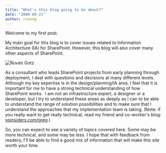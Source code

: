```yaml
---
title: "What's this blog going to be about?"
date: "2008-09-21"
author: ruveng
---
```


Welcome to my first post.

My main goal for this blog is to cover issues related to Information Architecture (IA) for SharePoint. However, this blog will also cover many other aspects of SharePoint.

![Ruven Gotz](images/ruven_sharepoint_seminar.jpg)

As a consultant who leads SharePoint projects from early planning through deployment, I deal with questions and decisions at many different levels. Although my key expertise is in the design/planning/IA area, I feel that it is important for me to have a strong technical understanding of how SharePoint works.  I am not an infrastructure expert, a designer or a developer, but I try to understand these areas as deeply as I can to be able to understand the range of solution possibilities and to make sure that I understand the approaches that my implementation team is taking. (Note: if you really want to get really technical, read my friend and co-worker's blog: [spinsiders.com/greg](/gregc).)

So, you can expect to see a variety of topics covered here. Some may be more technical, and some may be less. I hope that with feedback from readers, I'll be able to find a good mix of information that will make this site worth your time.
